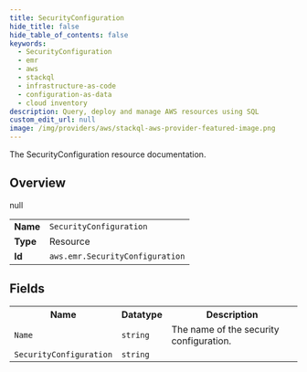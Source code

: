 ```yaml
---
title: SecurityConfiguration
hide_title: false
hide_table_of_contents: false
keywords:
  - SecurityConfiguration
  - emr
  - aws
  - stackql
  - infrastructure-as-code
  - configuration-as-data
  - cloud inventory
description: Query, deploy and manage AWS resources using SQL
custom_edit_url: null
image: /img/providers/aws/stackql-aws-provider-featured-image.png
---
```

The SecurityConfiguration resource documentation.

## Overview
<table><tbody>
<tr><td><b>Name</b></td><td><code>SecurityConfiguration</code></td></tr>
<tr><td><b>Type</b></td><td>Resource</td></tr>
null
<tr><td><b>Id</b></td><td><code>aws.emr.SecurityConfiguration</code></td></tr>
</tbody></table>

## Fields
<table><tbody>
<tr><th>Name</th><th>Datatype</th><th>Description</th></tr>
<tr><td><code>Name</code></td><td><code>string</code></td><td>The name of the security configuration.</td></tr><tr><td><code>SecurityConfiguration</code></td><td><code>string</code></td><td></td></tr>
</tbody></table>